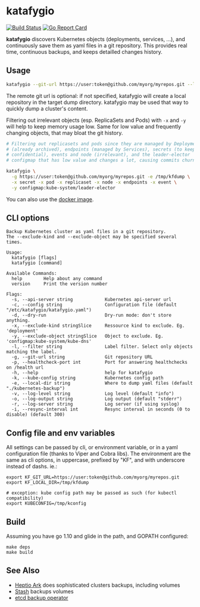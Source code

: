 # katafygio

[![Build Status](https://travis-ci.org/bpineau/katafygio.svg?branch=master)](https://travis-ci.org/bpineau/katafygio)
[![Go Report Card](https://goreportcard.com/badge/github.com/bpineau/katafygio)](https://goreportcard.com/report/github.com/bpineau/katafygio)

**katafygio** discovers Kubernetes objects (deployments, services, ...),
and continuously save them as yaml files in a git repository.
This provides real time, continuous backups, and keeps detailled changes history.

## Usage

```bash
katafygio --git-url https://user:token@github.com/myorg/myrepos.git --local-dir /tmp/kfdump
```

The remote git url is optional: if not specified, katafygio will create a local
repository in the target dump directory. katafygio may be used that way to
quickly dump a cluster's content.

Filtering out irrelevant objects (esp. ReplicaSets and Pods) with `-x` and `-y`
will help to keep memory usage low. Same for low value and frequently changing
objects, that may bloat the git history.


```bash
# Filtering out replicasets and pods since they are managed by Deployments
# (already archived), endpoints (managed by Services), secrets (to keep them
# confidential), events and node (irrelevant), and the leader-elector
# configmap that has low value and changes a lot, causing commits churn.

katafygio \
  -g https://user:token@github.com/myorg/myrepos.git -e /tmp/kfdump \
  -x secret -x pod -x replicaset -x node -x endpoints -x event \
  -y configmap:kube-system/leader-elector
```

You can also use the [docker image](https://hub.docker.com/r/bpineau/katafygio/).

## CLI options

```
Backup Kubernetes cluster as yaml files in a git repository.
The --exclude-kind and --exclude-object may be specified several times.

Usage:
  katafygio [flags]
  katafygio [command]

Available Commands:
  help        Help about any command
  version     Print the version number

Flags:
  -s, --api-server string            Kubernetes api-server url
  -c, --config string                Configuration file (default "/etc/katafygio/katafygio.yaml")
  -d, --dry-run                      Dry-run mode: don't store anything.
  -x, --exclude-kind stringSlice     Ressource kind to exclude. Eg. 'deployment'
  -y, --exclude-object stringSlice   Object to exclude. Eg. 'configmap:kube-system/kube-dns'
  -l, --filter string                Label filter. Select only objects matching the label.
  -g, --git-url string               Git repository URL
  -p, --healthcheck-port int         Port for answering healthchecks on /health url
  -h, --help                         help for katafygio
  -k, --kube-config string           Kubernetes config path
  -e, --local-dir string             Where to dump yaml files (default "./kubernetes-backup")
  -v, --log-level string             Log level (default "info")
  -o, --log-output string            Log output (default "stderr")
  -r, --log-server string            Log server (if using syslog)
  -i, --resync-interval int          Resync interval in seconds (0 to disable) (default 300)
```

## Config file and env variables

All settings can be passed by cli, or environment variable, or in a yaml configuration file
(thanks to Viper and Cobra libs). The environment are the same as cli options, in uppercase,
prefixed by "KF", and with underscore instead of dashs. ie.:

```
export KF_GIT_URL=https://user:token@github.com/myorg/myrepos.git
export KF_LOCAL_DIR=/tmp/kfdump

# exception: kube config path may be passed as such (for kubectl compatibility)
export KUBECONFIG=/tmp/kconfig
```

## Build

Assuming you have go 1.10 and glide in the path, and GOPATH configured:

```shell
make deps
make build
```

## See Also

* [Heptio Ark](https://github.com/heptio/ark) does sophisticated clusters backups, including volumes
* [Stash](https://github.com/appscode/stash) backups volumes
* [etcd backup operator](https://coreos.com/operators/etcd/docs/latest/user/walkthrough/backup-operator.html)

